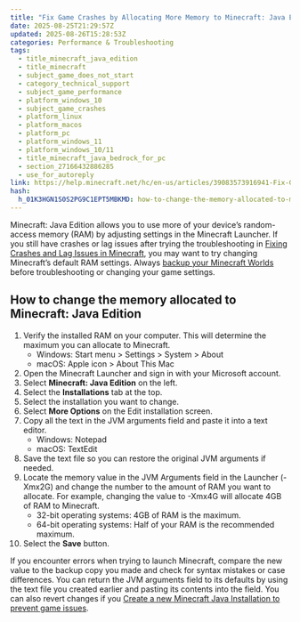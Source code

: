 ```yaml
---
title: "Fix Game Crashes by Allocating More Memory to Minecraft: Java Edition"
date: 2025-08-25T21:29:57Z
updated: 2025-08-26T15:28:53Z
categories: Performance & Troubleshooting
tags:
  - title_minecraft_java_edition
  - title_minecraft
  - subject_game_does_not_start
  - category_technical_support
  - subject_game_performance
  - platform_windows_10
  - subject_game_crashes
  - platform_linux
  - platform_macos
  - platform_pc
  - platform_windows_11
  - platform_windows_10/11
  - title_minecraft_java_bedrock_for_pc
  - section_27166432886285
  - use_for_autoreply
link: https://help.minecraft.net/hc/en-us/articles/39083573916941-Fix-Game-Crashes-by-Allocating-More-Memory-to-Minecraft-Java-Edition
hash:
  h_01K3HGN1S0S2PG9C1EPT5MBKMD: how-to-change-the-memory-allocated-to-minecraft-java-edition
---
```


Minecraft: Java Edition allows you to use more of your device’s random-access memory (RAM) by adjusting settings in the Minecraft Launcher. If you still have crashes or lag issues after trying the troubleshooting in [Fixing Crashes and Lag Issues in Minecraft](./Fixing-Crashes-and-Lag-Issues-in-Minecraft.md), you may want to try changing Minecraft’s default RAM settings. Always [backup your Minecraft Worlds](https://help.minecraft.net/hc/en-us/sections/27166561402125) before troubleshooting or changing your game settings.

## How to change the memory allocated to Minecraft: Java Edition

1.  Verify the installed RAM on your computer. This will determine the maximum you can allocate to Minecraft.
    - Windows: Start menu \> Settings \> System \> About
    - macOS: Apple icon \> About This Mac
2.  Open the Minecraft Launcher and sign in with your Microsoft account.
3.  Select **Minecraft: Java Edition** on the left.
4.  Select the **Installations** tab at the top.
5.  Select the installation you want to change.
6.  Select **More Options** on the Edit installation screen.
7.  Copy all the text in the JVM arguments field and paste it into a text editor.
    - Windows: Notepad
    - macOS: TextEdit
8.  Save the text file so you can restore the original JVM arguments if needed.
9.  Locate the memory value in the JVM Arguments field in the Launcher (-Xmx2G) and change the number to the amount of RAM you want to allocate. For example, changing the value to -Xmx4G will allocate 4GB of RAM to Minecraft.
    - 32-bit operating systems: 4GB of RAM is the maximum.
    - 64-bit operating systems: Half of your RAM is the recommended maximum.
10. Select the **Save** button.

If you encounter errors when trying to launch Minecraft, compare the new value to the backup copy you made and check for syntax mistakes or case differences. You can return the JVM arguments field to its defaults by using the text file you created earlier and pasting its contents into the field. You can also revert changes if you [Create a new Minecraft Java Installation to prevent game issues](../Minecraft-Launcher-Support/Minecraft-is-Installed-but-the-Game-or-the-Launcher-Crashes-when-I-Click-Play.md).
